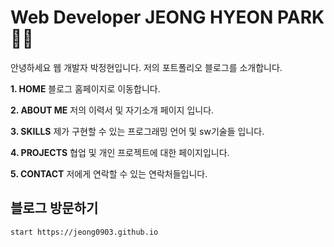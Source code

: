  
# Web Developer JEONG HYEON PARK👩🏻

안녕하세요 웹 개발자 박정현입니다. 
저의 포트폴리오 블로그를 소개합니다.

**1. HOME**
   블로그 홈페이지로 이동합니다.

**2. ABOUT ME**
   저의 이력서 및 자기소개 페이지 입니다.
   
**3. SKILLS**
   제가 구현할 수 있는 프로그래밍 언어 및 sw기술들 입니다.

**4. PROJECTS**
   협업 및 개인 프로젝트에 대한 페이지입니다.

**5. CONTACT**
   저에게 연락할 수 있는 연락처들입니다.

## 블로그 방문하기

```bash
start https://jeong0903.github.io
